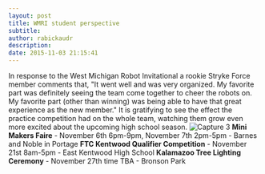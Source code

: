 ```yaml
---
layout: post
title: WMRI student perspective
subtitle:
author: rabickaudr
description:
date: 2015-11-03 21:15:41
---
```


In response to the West Michigan Robot Invitational a rookie Stryke Force member comments that, "It went well and was very organized. My favorite part was definitely seeing the team come together to cheer the robots on. My favorite part (other than winning) was being able to have that great experience as the new member." It is gratifying to see the effect the practice competition had on the whole team, watching them grow even more excited about the upcoming high school season. ![Capture 3](/wp-content/uploads/2015/10/Capture-3.png) **Mini Makers Faire** \- November 6th 6pm-9pm, November 7th 2pm-5pm - Barnes and Noble in Portage **FTC Kentwood Qualifier Competition** \- November 21st 8am-5pm - East Kentwood High School **Kalamazoo Tree Lighting Ceremony** \- November 27th time TBA - Bronson Park
